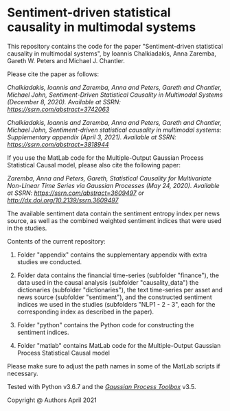 # Sentiment-driven statistical causality in multimodal systems

This repository contains the code for the paper "Sentiment-driven statistical causality in multimodal systems", by Ioannis Chalkiadakis, Anna Zaremba, Gareth W. Peters and Michael J. Chantler.

Please cite the paper as follows:

_Chalkiadakis, Ioannis and Zaremba, Anna and Peters, Gareth and Chantler, Michael John, Sentiment-Driven Statistical Causality in Multimodal Systems (December 8, 2020). Available at SSRN: https://ssrn.com/abstract=3742063_

_Chalkiadakis, Ioannis and Zaremba, Anna and Peters, Gareth and Chantler, Michael John, Sentiment-driven statistical causality in multimodal systems: Supplementary appendix (April 3, 2021). Available at SSRN: https://ssrn.com/abstract=3818944_

If you use the MatLab code for the Multiple-Output Gaussian Process Statistical Causal model, please also cite the following paper:

_Zaremba, Anna and Peters, Gareth, Statistical Causality for Multivariate Non-Linear Time Series via Gaussian Processes (May 24, 2020). Available at SSRN: https://ssrn.com/abstract=3609497 or http://dx.doi.org/10.2139/ssrn.3609497_

The available sentiment data contain the sentiment entropy index per news source, as well as the combined weighted sentiment indices that were used in the studies.

Contents of the current repository:

  1. Folder "appendix" contains the supplementary appendix with extra studies we conducted.
  
  2. Folder data contains the financial time-series (subfolder "finance"), the data used in the causal analysis (subfolder "causality_data") the dictionaries (subfolder "dictionaries"), the text time-series per asset and news source (subfolder "sentiment"), and the constructed sentiment indices we used in the studies (subfolders "NLP1 - 2 - 3", each for the corresponding index as described in the paper).

  3. Folder "python" contains the Python code for constructing the sentiment indices.

  4. Folder "matlab" contains MatLab code for the Multiple-Output Gaussian Process Statistical Causal model

Please make sure to adjust the path names in some of the MatLab scripts if necessary.

Tested with Python v3.6.7 and the <cite><a href="http://www.gaussianprocess.org/gpml/code/matlab/doc/">Gaussian Process Toolbox</a></cite> v3.5.

Copyright @ Authors April 2021

